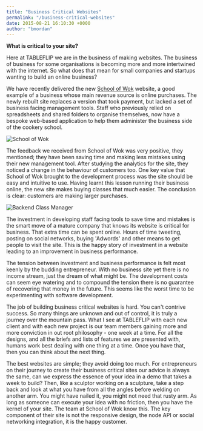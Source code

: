 ```yaml
---
title: "Business Critical Websites"
permalink: "/business-critical-websites"
date: 2015-08-21 16:10:30 +0000
author: "bmordan"
---
```

**What is critical to your site?**

Here at TABLEFLIP we are in the business of making websites. The business of business for some organisations is becoming more and more intertwined with the internet. So what does that mean for small companies and startups wanting to build an online business?

We have recently delivered the new [School of Wok](https://www.schoolofwok.co.uk) website, a good example of a business whose main revenue source is online purchases. The newly rebuilt site replaces a version that took payment, but lacked a set of business facing management tools. Staff who previously relied on spreadsheets and shared folders to organise themselves, now have a bespoke web-based application to help them administer the business side of the cookery school.

![School of Wok](https://cloud.githubusercontent.com/assets/4499581/9408094/5e4b796a-4807-11e5-8442-74f9df18006d.jpg)

The feedback we received from School of Wok was very positive, they mentioned; they have been saving time and making less mistakes using their new management tool. After studying the analytics for the site, they noticed a change in the behaviour of customers too. One key value that School of Wok brought to the development process was the site should be easy and intuitive to use. Having learnt this lesson running their business online, the new site makes buying classes that much easier. The conclusion is clear: customers are making larger purchases.

![Backend Class Manager](https://cloud.githubusercontent.com/assets/4499581/9547011/121e4e18-4d8f-11e5-8817-3e9501bd7161.jpg)

The investment in developing staff facing tools to save time and mistakes is the smart move of a mature company that knows its website is critical for business. That extra time can be spent online. Hours of time tweeting, posting on social networks, buying 'Adwords' and other means to get people to visit the site. This is the happy story of investment in a website leading to an improvement in business performance.

The tension between investment and business performance is felt most keenly by the budding entrepreneur. With no business site yet there is no income stream, just the dream of what might be. The development costs can seem eye watering and to compound the tension there is no guarantee of recovering that money in the future. This seems like the worst time to be experimenting with software development.

The job of building business critical websites is hard. You can't contrive success. So many things are unknown and out of control, it is truly a journey over the mountain pass. What I see at TABLEFLIP with each new client and with each new project is our team members gaining more and more conviction in out root philosophy - one week at a time. For all the designs, and all the briefs and lists of features we are presented with, humans work best dealing with one thing at a time. Once you have that, then you can think about the next thing.

The best websites are simple; they avoid doing too much. For entrepreneurs on their journey to create their business critical sites our advice is always the same, can we express the essence of your idea in a demo that takes a week to build? Then, like a sculptor working on a sculpture, take a step back and look at what you have from all the angles before welding on another arm. You might have nailed it, you might not need that rusty arm. As long as someone can execute your idea with no friction, then you have the kernel of your site. The team at School of Wok know this. The key component of their site is not the responsive design, the node API or social networking integration, it is the happy customer.
